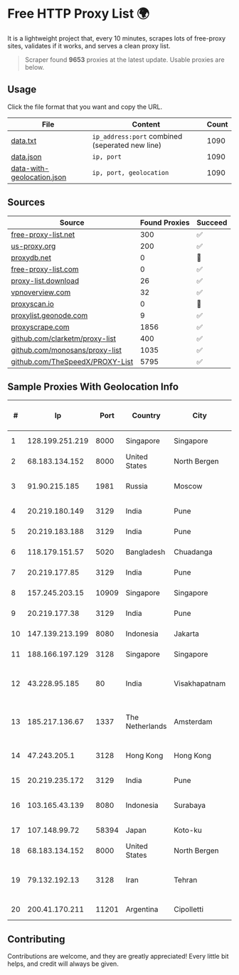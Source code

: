 
# Free HTTP Proxy List 🌍

It is a lightweight project that, every 10 minutes, scrapes lots of free-proxy sites, validates if it works, and serves a clean proxy list.


> Scraper found **9653** proxies at the latest update. Usable proxies are below.

## Usage

Click the file format that you want and copy the URL.


|File|Content|Count|
|----|-------|-----|
|[data.txt](https://raw.githubusercontent.com/themiralay/Proxy-List-World/master/data.txt)|`ip_address:port` combined (seperated new line)|1090|
|[data.json](https://raw.githubusercontent.com/themiralay/Proxy-List-World/master/data.json)|`ip, port`|1090|
|[data-with-geolocation.json](https://raw.githubusercontent.com/themiralay/Proxy-List-World/master/data-with-geolocation.json)|`ip, port, geolocation`|1090|

## Sources

|Source|Found Proxies|Succeed|
|------|-------------|-------|
|[free-proxy-list.net](https://free-proxy-list.net)|300|✅|
|[us-proxy.org](https://www.us-proxy.org)|200|✅|
|[proxydb.net](http://proxydb.net)|0|🚫|
|[free-proxy-list.com](https://free-proxy-list.com/?page=&port=&type%5B%5D=http&type%5B%5D=https&up_time=0&search=Search)|0|✅|
|[proxy-list.download](https://www.proxy-list.download/HTTP)|26|✅|
|[vpnoverview.com](https://vpnoverview.com/privacy/anonymous-browsing/free-proxy-servers)|32|✅|
|[proxyscan.io](https://www.proxyscan.io)|0|🚫|
|[proxylist.geonode.com](https://proxylist.geonode.com/api/proxy-list?limit=300&page=1&sort_by=lastChecked&sort_type=desc&protocols=http,https)|9|✅|
|[proxyscrape.com](https://api.proxyscrape.com/v2/?request=displayproxies&protocol=http&timeout=10000&country=all&ssl=all&anonymity=all)|1856|✅|
|[github.com/clarketm/proxy-list](https://raw.githubusercontent.com/clarketm/proxy-list/master/proxy-list-raw.txt)|400|✅|
|[github.com/monosans/proxy-list](https://raw.githubusercontent.com/monosans/proxy-list/main/proxies/http.txt)|1035|✅|
|[github.com/TheSpeedX/PROXY-List](https://raw.githubusercontent.com/TheSpeedX/PROXY-List/master/http.txt)|5795|✅|


## Sample Proxies With Geolocation Info

|#|Ip|Port|Country|City|Internet Service Provider|
|-|--|----|-------|----|-------------------------|
|1|128.199.251.219|8000|Singapore|Singapore|DigitalOcean, LLC|
|2|68.183.134.152|8000|United States|North Bergen|DigitalOcean, LLC|
|3|91.90.215.185|1981|Russia|Moscow|Advanced Solutions LLC|
|4|20.219.180.149|3129|India|Pune|Microsoft Corporation|
|5|20.219.183.188|3129|India|Pune|Microsoft Corporation|
|6|118.179.151.57|5020|Bangladesh|Chuadanga|Dhakacom Limited|
|7|20.219.177.85|3129|India|Pune|Microsoft Corporation|
|8|157.245.203.15|10909|Singapore|Singapore|DigitalOcean, LLC|
|9|20.219.177.38|3129|India|Pune|Microsoft Corporation|
|10|147.139.213.199|8080|Indonesia|Jakarta|Alibaba.com LLC|
|11|188.166.197.129|3128|Singapore|Singapore|DigitalOcean, LLC|
|12|43.228.95.185|80|India|Visakhapatnam|Viswaroopa Info Services India Private ltd|
|13|185.217.136.67|1337|The Netherlands|Amsterdam|Stallion Network Services Limited|
|14|47.243.205.1|3128|Hong Kong|Hong Kong|Alibaba (US) Technology Co., Ltd.|
|15|20.219.235.172|3129|India|Pune|Microsoft Corporation|
|16|103.165.43.139|8080|Indonesia|Surabaya|PT iForte Global Internet|
|17|107.148.99.72|58394|Japan|Koto-ku|PEG TECH INC|
|18|68.183.134.152|8000|United States|North Bergen|DigitalOcean, LLC|
|19|79.132.192.13|3128|Iran|Tehran|Engineering company Morva System Plc.|
|20|200.41.170.211|11201|Argentina|Cipolletti|Telefonica de Argentina|



## Contributing

Contributions are welcome, and they are greatly appreciated! Every
little bit helps, and credit will always be given.

